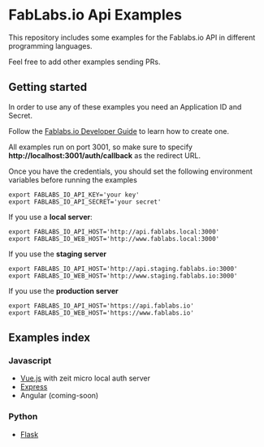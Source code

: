 # FabLabs.io Api Examples

This repository includes some examples for the Fablabs.io API in different programming languages. 

Feel free to add other examples sending PRs.

## Getting started

In order to use any of these examples you need an Application ID and Secret.

Follow the [Fablabs.io Developer Guide](http://docs.fablabs.io) to learn how to create one.

All examples run on port 3001, so make sure to specify **http://localhost:3001/auth/callback** as the redirect URL.

Once you have the credentials, you should set the following environment variables before running the examples
```
export FABLABS_IO_API_KEY='your key'
export FABLABS_IO_API_SECRET='your secret'
```
If you use a **local server**:
```
export FABLABS_IO_API_HOST='http://api.fablabs.local:3000'
export FABLABS_IO_WEB_HOST='http://www.fablabs.local:3000'
```
If you use the **staging server**
```
export FABLABS_IO_API_HOST='http://api.staging.fablabs.io:3000'
export FABLABS_IO_WEB_HOST='http://www.staging.fablabs.io:3000'
```
If you use the **production server**
```
export FABLABS_IO_API_HOST='https://api.fablabs.io'
export FABLABS_IO_WEB_HOST='https://www.fablabs.io'
```

## Examples index

### Javascript

- [Vue.js](./vuejs/README.md) with zeit micro local auth server
- [Express](./express/README.md)
- Angular (coming-soon)

### Python

- [Flask](./flask/README.md)
